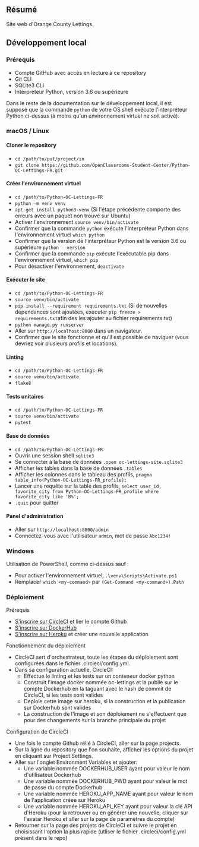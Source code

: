 ## Résumé

Site web d'Orange County Lettings

## Développement local

### Prérequis

- Compte GitHub avec accès en lecture à ce repository
- Git CLI
- SQLite3 CLI
- Interpréteur Python, version 3.6 ou supérieure

Dans le reste de la documentation sur le développement local, il est supposé que la commande `python` de votre OS shell exécute l'interpréteur Python ci-dessus (à moins qu'un environnement virtuel ne soit activé).

### macOS / Linux

#### Cloner le repository

- `cd /path/to/put/project/in`
- `git clone https://github.com/OpenClassrooms-Student-Center/Python-OC-Lettings-FR.git`

#### Créer l'environnement virtuel

- `cd /path/to/Python-OC-Lettings-FR`
- `python -m venv venv`
- `apt-get install python3-venv` (Si l'étape précédente comporte des erreurs avec un paquet non trouvé sur Ubuntu)
- Activer l'environnement `source venv/bin/activate`
- Confirmer que la commande `python` exécute l'interpréteur Python dans l'environnement virtuel
`which python`
- Confirmer que la version de l'interpréteur Python est la version 3.6 ou supérieure `python --version`
- Confirmer que la commande `pip` exécute l'exécutable pip dans l'environnement virtuel, `which pip`
- Pour désactiver l'environnement, `deactivate`

#### Exécuter le site

- `cd /path/to/Python-OC-Lettings-FR`
- `source venv/bin/activate`
- `pip install --requirement requirements.txt` (Si de nouvelles dépendances sont ajoutées, executer `pip freeze > requirements.txt`afin des les ajouter au fichier requirements.txt)
- `python manage.py runserver`
- Aller sur `http://localhost:8000` dans un navigateur.
- Confirmer que le site fonctionne et qu'il est possible de naviguer (vous devriez voir plusieurs profils et locations).

#### Linting

- `cd /path/to/Python-OC-Lettings-FR`
- `source venv/bin/activate`
- `flake8`

#### Tests unitaires

- `cd /path/to/Python-OC-Lettings-FR`
- `source venv/bin/activate`
- `pytest`

#### Base de données

- `cd /path/to/Python-OC-Lettings-FR`
- Ouvrir une session shell `sqlite3`
- Se connecter à la base de données `.open oc-lettings-site.sqlite3`
- Afficher les tables dans la base de données `.tables`
- Afficher les colonnes dans le tableau des profils, `pragma table_info(Python-OC-Lettings-FR_profile);`
- Lancer une requête sur la table des profils, `select user_id, favorite_city from
  Python-OC-Lettings-FR_profile where favorite_city like 'B%';`
- `.quit` pour quitter

#### Panel d'administration

- Aller sur `http://localhost:8000/admin`
- Connectez-vous avec l'utilisateur `admin`, mot de passe `Abc1234!`

### Windows

Utilisation de PowerShell, comme ci-dessus sauf :

- Pour activer l'environnement virtuel, `.\venv\Scripts\Activate.ps1` 
- Remplacer `which <my-command>` par `(Get-Command <my-command>).Path`

### Déploiement

Prérequis

- [S'inscrire sur CircleCI](https://circleci.com/signup/)  et lier le compte Github
- [S'inscrire sur DockerHub](https://hub.docker.com/)
- [S'inscrire sur Heroku](https://signup.heroku.com/) et créer une nouvelle application

Fonctionnement du déploiement

- CircleCI sert d'orchestrateur, toute les étapes du déploiement sont configurées dans le fichier .circleci/config.yml.
- Dans sa configuration actuelle, CircleCI: 
  - Effectue le linting et les tests sur un conteneur docker python
  - Construit l'image docker nommée oc-lettings et la publie sur le compte Dockerhub en la taguant avec le hash de commit de CircleCI, si les tests sont valides
  - Deploie cette image sur heroku, si la construction et la publication sur Dockerhub sont valides
  - La construction de l'image et son déploiement ne s'effectuent que pour des changements sur la branche principale du projet

Configuration de CircleCI

- Une fois le compte Github rélié à CircleCI, aller sur la page projects.
- Sur la ligne du repository que l'on souhaite, afficher les options du projet en cliquant sur Project Settings.
- Aller sur l'onglet Environment Variables et ajouter: 
  - Une variable nommée DOCKERHUB_USER ayant pour valeur le nom d'utilisateur Dockerhub
  - Une variable nommée DOCKERHUB_PWD ayant pour valeur le mot de passe du compte Dockerhub
  - Une variable nommée HEROKU_APP_NAME ayant pour valeur le nom de l'application créee sur Heroku
  - Une variable nommée HEROKU_API_KEY ayant pour valeur la clé API d'Heroku (pour la retrouver ou en générer une nouvelle, cliquer sur l'avatar Heroku et aller sur la page de paramètres du compte)
- Retourner sur la page des projets de CircleCI et suivre le projet en choisissant l'option la plus rapide (utliser le fichier .circleci/config.yml présent dans le repo)
